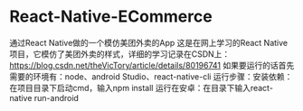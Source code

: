 # React-Native-ECommerce
通过React Native做的一个模仿美团外卖的App
这是在网上学习的React Native项目，它模仿了美团外卖的样式，详细的学习记录在CSDN上：https://blog.csdn.net/theVicTory/article/details/80196741
如果要运行的话首先需要的环境有：node、android Studio、react-native-cli
运行步骤：安装依赖：在项目目录下启动cmd，输入npm install
运行在安卓：在目录下输入react-native run-android
